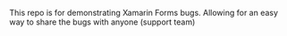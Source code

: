 This repo is for demonstrating Xamarin Forms bugs. Allowing for an easy way to share the bugs with anyone (support team)
